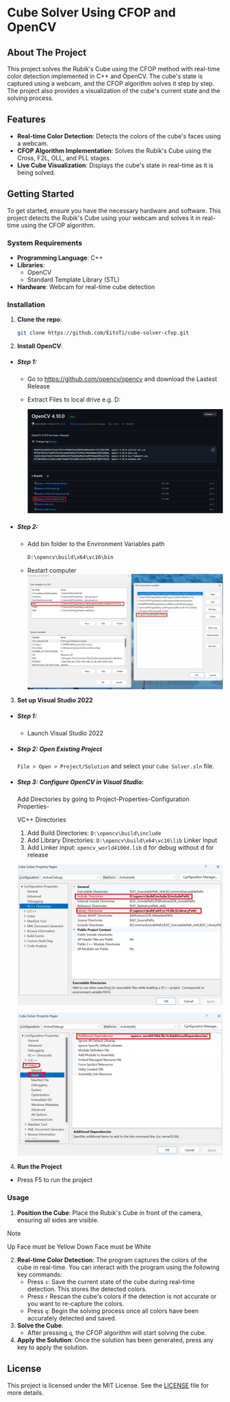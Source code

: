 # Cube Solver Using CFOP and OpenCV

## About The Project

This project solves the Rubik's Cube using the CFOP method with real-time color detection implemented in C++ and OpenCV. The cube's state is captured using a webcam, and the CFOP algorithm solves it step by step. The project also provides a visualization of the cube's current state and the solving process.

## Features

- **Real-time Color Detection**: Detects the colors of the cube's faces using a webcam.
- **CFOP Algorithm Implementation**: Solves the Rubik's Cube using the Cross, F2L, OLL, and PLL stages.
- **Live Cube Visualization**: Displays the cube's state in real-time as it is being solved.

## Getting Started

To get started, ensure you have the necessary hardware and software. This project detects the Rubik's Cube using your webcam and solves it in real-time using the CFOP algorithm.

### System Requirements 

- **Programming Language**: C++
- **Libraries**:
  - OpenCV
  - Standard Template Library (STL)
- **Hardware**: Webcam for real-time cube detection

### Installation

1. **Clone the repo**:

    ``` bash
    git clone https://github.com/EitoTi/cube-solver-cfop.git
    ```

2. **Install OpenCV**:
  - ##### **Step 1:**
    - Go to https://github.com/opencv/opencv and download the Lastest Release
    - Extract Files to local drive e.g. D:

      ![](./Picture/1.png)

  - ##### **Step 2:**
    - Add bin folder to the Environment Variables path
  
      ``` bash
      D:\opencv\build\x64\vc16\bin
      ```
    - Restart computer
        ![](./Picture/2.png)

3. **Set up Visual Studio 2022**
  - ##### **Step 1:**
    - Launch Visual Studio 2022
  - ##### **Step 2:** Open Existing Project
    ```File > Open > Project/Solution``` and select your ```Cube Solver.sln``` file.
  - ##### **Step 3:** Configure OpenCV in Visual Studio:
    Add Directories by going to Project-Properties-Configuration Properties-

    VC++ Directories
      1. Add Build Directories: ```D:\opencv\build\include```
      2. Add Library Directories: ```D:\opencv\build\x64\vc16\lib```
    Linker Input 
      3. Add Linker input: ```opencv_world4100d.lib```
        d for debug without d for release 

      ![](./Picture/3.png)

      ![](./Picture/4.png)

4. **Run the Project**
  - Press F5 to run the project
  
### **Usage**

1. **Position the Cube**: Place the Rubik's Cube in front of the camera, ensuring all sides are visible.
  > [!NOTE]
  > Up Face must be Yellow
  > Down Face must be White
2. **Real-time Color Detection**: The program captures the colors of the cube in real-time. You can interact with the program using the following key commands:
   - Press ```s```: Save the current state of the cube during real-time detection. This stores the detected colors.
   - Press ```r``` Rescan the cube's colors if the detection is not accurate or you want to re-capture the colors.
   - Press ```q```: Begin the solving process once all colors have been accurately detected and saved.
3. **Solve the Cube**:
   - After pressing ```q```, the CFOP algorithm will start solving the cube.
4. **Apply the Solution**: Once the solution has been generated, press any key to apply the solution.

## License

This project is licensed under the MIT License. See the [LICENSE](./LICENSE.txt) file for more details.
